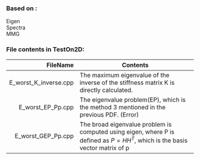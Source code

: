 ### Based on :
Eigen  
Spectra  
MMG  

### File contents in TestOn2D:
| FileName | Contents |
|-----:|-----------|
|E_worst_K_inverse.cpp| The maximum eigenvalue of the inverse of the stiffness matrix K is directly calculated.|
|E_worst_EP_Pp.cpp| The eigenvalue problem(EP), which is the method 3 mentioned in the previous PDF. (Error) |
|E_worst_GEP_Pp.cpp|The broad eigenvalue problem is computed using eigen, where P is defined as $P=HH^T$, which is the basis vector matrix of p |